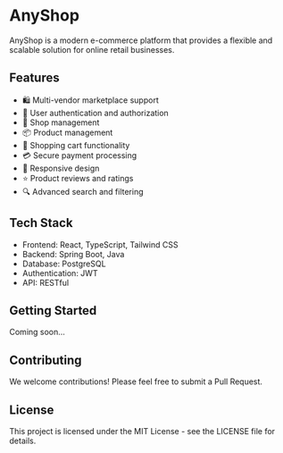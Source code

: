 # AnyShop

AnyShop is a modern e-commerce platform that provides a flexible and scalable solution for online retail businesses.

## Features

- 🛍️ Multi-vendor marketplace support
- 👥 User authentication and authorization
- 🏪 Shop management
- 📦 Product management
- 🛒 Shopping cart functionality
- 💳 Secure payment processing
- 📱 Responsive design
- ⭐ Product reviews and ratings
- 🔍 Advanced search and filtering

## Tech Stack

- Frontend: React, TypeScript, Tailwind CSS
- Backend: Spring Boot, Java
- Database: PostgreSQL
- Authentication: JWT
- API: RESTful

## Getting Started

Coming soon...

## Contributing

We welcome contributions! Please feel free to submit a Pull Request.

## License

This project is licensed under the MIT License - see the LICENSE file for details.